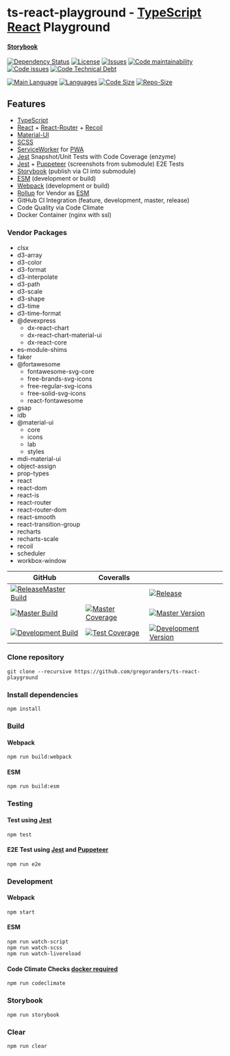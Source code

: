 # ts-react-playground - [TypeScript](http://www.typescriptlang.org/) [React](https://reactjs.org/) Playground

#### [Storybook](https://gregoranders.github.io/ts-react-playground-docs)

[![Dependency Status][daviddm-image]][daviddm-url]
[![License][license-image]][license-url]
[![Issues][issues-image]][issues-url]
[![Code maintainability][code-maintainability-image]][code-maintainability-url] [![Code issues][code-issues-image]][code-issues-url] [![Code Technical Debt][code-tech-debt-image]][code-tech-debt-url]

[![Main Language][language-image]][code-metric-url] [![Languages][languages-image]][code-metric-url] [![Code Size][code-size-image]][code-metric-url] [![Repo-Size][repo-size-image]][code-metric-url]

## Features

- [TypeScript](http://www.typescriptlang.org/)
- [React](https://reactjs.org/) + [React-Router](https://reacttraining.com/react-router/) + [Recoil](https://recoiljs.org/)
- [Material-UI](https://material-ui.com/getting-started/example-projects/)
- [SCSS](https://sass-lang.com/)
- [ServiceWorker](https://developers.google.com/web/fundamentals/primers/service-workers/) for [PWA](https://web.dev/progressive-web-apps/)
- [Jest](https://jestjs.io) Snapshot/Unit Tests with Code Coverage (enzyme)
- [Jest](https://jestjs.io) + [Puppeteer](https://pptr.dev) (screenshots from submodule) E2E Tests
- [Storybook](https://storybook.js.org) (publish via CI into submodule)
- [ESM](https://github.com/guybedford/es-module-shims) (development or build)
- [Webpack](https://webpack.js.org) (development or build)
- [Rollup](https://rollupjs.org) for Vendor as [ESM](https://github.com/guybedford/es-module-shims)
- GitHub CI Integration (feature, development, master, release)
- Code Quality via Code Climate
- Docker Container (nginx with ssl)

### Vendor Packages

- clsx
- d3-array
- d3-color
- d3-format
- d3-interpolate
- d3-path
- d3-scale
- d3-shape
- d3-time
- d3-time-format
- @devexpress
  - dx-react-chart
  - dx-react-chart-material-ui
  - dx-react-core
- es-module-shims
- faker
- @fortawesome
  - fontawesome-svg-core
  - free-brands-svg-icons
  - free-regular-svg-icons
  - free-solid-svg-icons
  - react-fontawesome
- gsap
- idb
- @material-ui
  - core
  - icons
  - lab
  - styles
- mdi-material-ui
- object-assign
- prop-types
- react
- react-dom
- react-is
- react-router
- react-router-dom
- react-smooth
- react-transition-group
- recharts
- recharts-scale
- recoil
- scheduler
- workbox-window

| GitHub                                                           | Coveralls                                                                  |                                                                              |
| ---------------------------------------------------------------- | -------------------------------------------------------------------------- | ---------------------------------------------------------------------------- |
| [![ReleaseMaster Build][release-build-image]][release-url]       |                                                                            | [![Release][release-image]][release-url]                                     |
| [![Master Build][master-build-image]][master-url]                | [![Master Coverage][master-coveralls-image]][master-coveralls-url]         | [![Master Version][master-version-image]][master-version-url]                |
| [![Development Build][development-build-image]][development-url] | [![Test Coverage][development-coveralls-image]][development-coveralls-url] | [![Development Version][development-version-image]][development-version-url] |

### Clone repository

```
git clone --recursive https://github.com/gregoranders/ts-react-playground
```

### Install dependencies

```
npm install
```

### Build

#### Webpack

```
npm run build:webpack
```

#### ESM

```
npm run build:esm
```

### Testing

#### Test using [Jest](https://jestjs.io/)

```
npm test
```

#### E2E Test using [Jest](https://jestjs.io/) and [Puppeteer](https://pptr.dev/)

```
npm run e2e
```

### Development

#### Webpack

```
npm start
```

#### ESM

```
npm run watch-script
npm run watch-scss
npm run watch-livereload
```

#### Code Climate Checks [docker required](docs/CODECLIMATE.md)

```
npm run codeclimate
```

### Storybook

```
npm run storybook
```

### Clear

```
npm run clear
```

[release-url]: https://github.com/gregoranders/ts-react-playground/releases
[master-url]: https://github.com/gregoranders/ts-react-playground/tree/master
[development-url]: https://github.com/gregoranders/ts-react-playground/tree/development
[repository-url]: https://github.com/gregoranders/ts-react-playground
[code-metric-url]: https://github.com/gregoranders/ts-react-playground/search?l=TypeScript
[travis-url]: https://travis-ci.org/gregoranders/ts-react-playground
[travis-image]: https://travis-ci.org/gregoranders/ts-react-playground.svg?branch=master
[daviddm-url]: https://david-dm.org/gregoranders/ts-react-playground
[daviddm-image]: https://david-dm.org/gregoranders/ts-react-playground.svg?branch=master
[license-url]: https://github.com/gregoranders/ts-react-playground/blob/master/LICENSE
[license-image]: https://img.shields.io/github/license/gregoranders/ts-react-playground.svg
[master-version-url]: https://github.com/gregoranders/ts-react-playground/blob/master/package.json
[master-version-image]: https://img.shields.io/github/package-json/v/gregoranders/ts-react-playground/master
[development-version-url]: https://github.com/gregoranders/ts-react-playground/blob/development/package.json
[development-version-image]: https://img.shields.io/github/package-json/v/gregoranders/ts-react-playground/development
[issues-url]: https://github.com/gregoranders/ts-react-playground/issues
[issues-image]: https://img.shields.io/github/issues-raw/gregoranders/ts-react-playground.svg
[release-image]: https://img.shields.io/github/release/gregoranders/ts-react-playground
[release-build-image]: https://github.com/gregoranders/ts-react-playground/workflows/Release%20CI/badge.svg
[master-build-image]: https://github.com/gregoranders/ts-react-playground/workflows/Master%20CI/badge.svg
[development-build-image]: https://github.com/gregoranders/ts-react-playground/workflows/Development%20CI/badge.svg
[master-coveralls-url]: https://coveralls.io/github/gregoranders/ts-react-playground?branch=master
[master-coveralls-image]: https://img.shields.io/coveralls/github/gregoranders/ts-react-playground/master
[development-coveralls-image]: https://img.shields.io/coveralls/github/gregoranders/ts-react-playground/development
[development-coveralls-url]: https://coveralls.io/github/gregoranders/ts-react-playground?branch=development
[code-maintainability-url]: https://codeclimate.com/github/gregoranders/ts-react-playground/maintainability
[code-maintainability-image]: https://img.shields.io/codeclimate/maintainability/gregoranders/ts-react-playground
[code-issues-url]: https://codeclimate.com/github/gregoranders/ts-react-playground/maintainability
[code-issues-image]: https://img.shields.io/codeclimate/issues/gregoranders/ts-react-playground
[code-tech-debt-url]: https://codeclimate.com/github/gregoranders/ts-react-playground/maintainability
[code-tech-debt-image]: https://img.shields.io/codeclimate/tech-debt/gregoranders/ts-react-playground
[language-image]: https://img.shields.io/github/languages/top/gregoranders/ts-react-playground
[languages-image]: https://img.shields.io/github/languages/count/gregoranders/ts-react-playground
[code-size-image]: https://img.shields.io/github/languages/code-size/gregoranders/ts-react-playground
[repo-size-image]: https://img.shields.io/github/repo-size/gregoranders/ts-react-playground
[travis-url]: https://travis-ci.org/gregoranders/ts-react-playground
[travis-master-image]: https://travis-ci.org/gregoranders/ts-react-playground.svg?branch=master
[travis-development-image]: https://travis-ci.org/gregoranders/ts-react-playground.svg?branch=development
[circleci-url]: https://app.circleci.com/pipelines/github/gregoranders/ts-react-playground
[circleci-master-image]: https://img.shields.io/circleci/build/github/gregoranders/ts-react-playground/master
[circleci-development-image]: https://img.shields.io/circleci/build/github/gregoranders/ts-react-playground/development
[appveyor-url]: https://ci.appveyor.com/project/gregoranders/ts-react-playground
[appveyor-master-image]: https://img.shields.io/appveyor/build/gregoranders/ts-react-playground/master
[appveyor-development-image]: https://img.shields.io/appveyor/build/gregoranders/ts-react-playground/development

